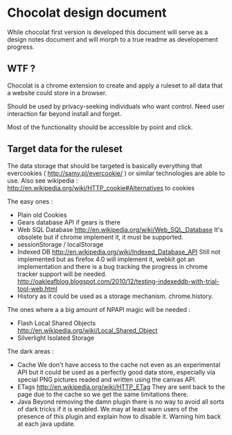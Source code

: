 Chocolat design document
========================

While chocolat first version is developed this document will serve as a design
notes document and will morph to a true readme as developement progress.

WTF ?
-----

Chocolat is a chrome extension to create and apply a ruleset to all data that
a website could store in a browser.

Should be used by privacy-seeking individuals who want control. Need user
interaction far beyond install and forget.

Most of the functionality should be accessible by point and click.

Target data for the ruleset
---------------------------

The data storage that should be targeted is basically everything that
evercookies ( http://samy.pl/evercookie/ ) or similar technologies are able to
use. Also see wikipedia :
http://en.wikipedia.org/wiki/HTTP_cookie#Alternatives to cookies

The easy ones :

* Plain old Cookies
* Gears database API if gears is there
* Web SQL Database http://en.wikipedia.org/wiki/Web_SQL_Database
  It's obsolete but if chrome implement it, it must be supported.
* sessionStorage / localStorage
* Indexed DB http://en.wikipedia.org/wiki/Indexed_Database_API
  Still not implemented but as firefox 4.0 will implement it, webkit got an
  implementation and there is a bug tracking the progress in chrome tracker
  support will be needed.
  http://oakleafblog.blogspot.com/2010/12/testing-indexeddb-with-trial-tool-web.html
* History as it could be used as a storage mechanism.
  chrome.history.

The ones where a a big amount of NPAPI magic will be needed :

* Flash Local Shared Objects
  http://en.wikipedia.org/wiki/Local_Shared_Object
* Silverlight Isolated Storage

The dark areas :

* Cache
  We don't have access to the cache not even as an experimental API but it
  could be used as a perfectly good data store, especially via special PNG
  pictures readed and written using the canvas API.
* ETags http://en.wikipedia.org/wiki/HTTP_ETag
  They are sent back to the page due to the cache so we get the same
  limitations there.
* Java
  Beyond removing the damn plugin there is no way to avoid all sorts of dark
  tricks if it is enabled. We may at least warn users of the presence of this
  plugin and explain how to disable it. Warning him back at each java update.

